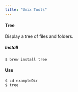 ```yaml
---
title: "Unix Tools"
---
```


#### Tree

Display a tree of files and folders.

##### Install
```
$ brew install tree
```

#### Use
```
$ cd exampleDir
$ tree 
```
